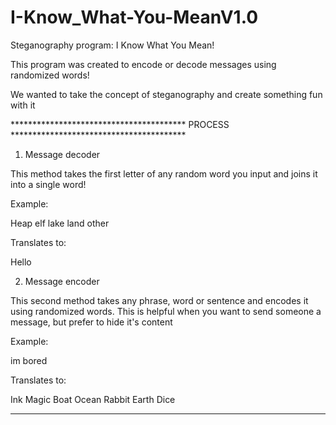 # I-Know_What-You-MeanV1.0
Steganography program: I Know What You Mean!

This program was created to encode or decode messages using randomized words!

We wanted to take the concept of steganography and create something fun with it

**************************************** PROCESS ****************************************

1. Message decoder

This method takes the first letter of any random word you input and joins it into a single word!

Example:

Heap elf lake land other

Translates to:

Hello

2. Message encoder

This second method takes any phrase, word or sentence and encodes it using randomized words.
This is helpful when you want to send someone a message, but prefer to hide it's content

Example:

im bored

Translates to:

Ink Magic Boat Ocean Rabbit Earth Dice

***********************************************************************************************





